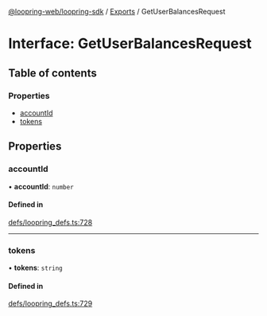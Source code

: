 [@loopring-web/loopring-sdk](../README.md) / [Exports](../modules.md) / GetUserBalancesRequest

# Interface: GetUserBalancesRequest

## Table of contents

### Properties

- [accountId](GetUserBalancesRequest.md#accountid)
- [tokens](GetUserBalancesRequest.md#tokens)

## Properties

### accountId

• **accountId**: `number`

#### Defined in

[defs/loopring_defs.ts:728](https://github.com/Loopring/loopring_sdk/blob/5861d10/src/defs/loopring_defs.ts#L728)

___

### tokens

• **tokens**: `string`

#### Defined in

[defs/loopring_defs.ts:729](https://github.com/Loopring/loopring_sdk/blob/5861d10/src/defs/loopring_defs.ts#L729)
